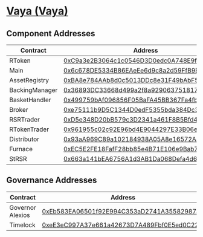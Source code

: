 # [Vaya (Vaya)](https://basescan.org/0xC9a3e2B3064c1c0546D3D0edc0A748E9f93Cf18d)
## Component Addresses
| Contract | Address | Implementation | Version |
| --- | --- | --- | --- |
| RToken | [0xC9a3e2B3064c1c0546D3D0edc0A748E9f93Cf18d](https://basescan.org/address/0xC9a3e2B3064c1c0546D3D0edc0A748E9f93Cf18d) |[0xa42850a760151bb3acf17e7f8643eb4d864bf7a6](https://basescan.org/address/0xa42850a760151bb3acf17e7f8643eb4d864bf7a6#code) | 3.0.0 |
| Main | [0x6c678DE5334B86EAeEe6d9c8a2d59FfB9E4167F2](https://basescan.org/address/0x6c678DE5334B86EAeEe6d9c8a2d59FfB9E4167F2) |[0x1d6d0b74e7a701ae5c2e11967b242e9861275143](https://basescan.org/address/0x1d6d0b74e7a701ae5c2e11967b242e9861275143#code) | 3.0.0 |
| AssetRegistry | [0xBA8e784AAb8d0c5013DDc8e31F49bAbF53Eccf22](https://basescan.org/address/0xBA8e784AAb8d0c5013DDc8e31F49bAbF53Eccf22) |[0x9c387fc258061bd3e02c851f36ae227db03a396c](https://basescan.org/address/0x9c387fc258061bd3e02c851f36ae227db03a396c#code) | 3.0.0 |
| BackingManager | [0x36893DC33668d499a2f8a929063751817677A3A7](https://basescan.org/address/0x36893DC33668d499a2f8a929063751817677A3A7) |[0x8569d60df34354cdd1115b90de832845b31c28d2](https://basescan.org/address/0x8569d60df34354cdd1115b90de832845b31c28d2#code) | 3.0.1 |
| BasketHandler | [0x499759bAf096856F05BaFA45BB367Fa4fbE4d920](https://basescan.org/address/0x499759bAf096856F05BaFA45BB367Fa4fbE4d920) |[0x25e92785c1ac01b397224e0534f3d626868a1cbf](https://basescan.org/address/0x25e92785c1ac01b397224e0534f3d626868a1cbf#code) | 3.0.0 |
| Broker | [0xe75111b9D5C1344D0edF5355bda384Dc36eB3F7e](https://basescan.org/address/0xe75111b9D5C1344D0edF5355bda384Dc36eB3F7e) |
| RSRTrader | [0xD5e348D20bB579c3D2341a461F8B5Bfd4C762090](https://basescan.org/address/0xD5e348D20bB579c3D2341a461F8B5Bfd4C762090) |
| RTokenTrader | [0x961955c02c92E96bd4E9044297E33B06e5652eE9](https://basescan.org/address/0x961955c02c92E96bd4E9044297E33B06e5652eE9) |
| Distributor | [0x93aA969C89a102184938A05A8e16572A4DeB5873](https://basescan.org/address/0x93aA969C89a102184938A05A8e16572A4DeB5873) |[0xd31de64957b79435bfc702044590ac417e02c19b](https://basescan.org/address/0xd31de64957b79435bfc702044590ac417e02c19b#code) | 3.0.0 |
| Furnace | [0xEC5E2FE18FafF28bb85e4B71E106e9Bab7412783](https://basescan.org/address/0xEC5E2FE18FafF28bb85e4B71E106e9Bab7412783) |[0x45d7dfe976cdf80962d863a66918346a457b87bd](https://basescan.org/address/0x45d7dfe976cdf80962d863a66918346a457b87bd#code) | 3.0.0 |
| StRSR | [0x663a141bEA6756A1d3AB1Da068Defa4d6b523FbE](https://basescan.org/address/0x663a141bEA6756A1d3AB1Da068Defa4d6b523FbE) |[0x53321f03a7cce52413515dfd0527e0163ec69a46](https://basescan.org/address/0x53321f03a7cce52413515dfd0527e0163ec69a46#code) | 3.0.0 |


## Governance Addresses
| Contract | Address |
| --- | --- |
| Governor Alexios | [0xEb583EA06501f92E994C353aD2741A35582987aA](https://basescan.org/address/0xEb583EA06501f92E994C353aD2741A35582987aA) |
| Timelock | [0xeE3eC997A37e661a42673D7A489Fbf0E5ed0C223](https://basescan.org/address/0xeE3eC997A37e661a42673D7A489Fbf0E5ed0C223) |

        